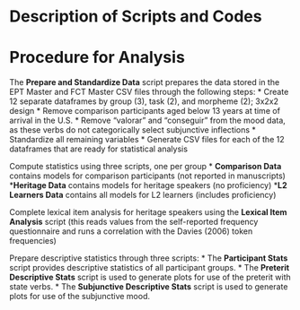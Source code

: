 Description of Scripts and Codes
================

# Procedure for Analysis

The **Prepare and Standardize Data** script prepares the data stored in
the EPT Master and FCT Master CSV files through the following steps: \*
Create 12 separate dataframes by group (3), task (2), and morpheme (2);
3x2x2 design \* Remove comparison participants aged below 13 years at
time of arrival in the U.S. \* Remove “valorar” and “conseguir” from the
mood data, as these verbs do not categorically select subjunctive
inflections \* Standardize all remaining variables \* Generate CSV files
for each of the 12 dataframes that are ready for statistical analysis

Compute statistics using three scripts, one per group \* **Comparison
Data** contains models for comparison participants (not reported in
manuscripts) ***Heritage Data** contains models for heritage speakers
(no proficiency) ***L2 Learners Data** contains all models for L2
learners (includes proficiency)

Complete lexical item analysis for heritage speakers using the **Lexical
Item Analysis** script (this reads values from the self-reported
frequency questionnaire and runs a correlation with the Davies (2006)
token frequencies)<br />

Prepare descriptive statistics through three scripts: \* The
**Participant Stats** script provides descriptive statistics of all
participant groups. \* The **Preterit Descriptive Stats** script is used
to generate plots for use of the preterit with state verbs. \* The
**Subjunctive Descriptive Stats** script is used to generate plots for
use of the subjunctive mood.
